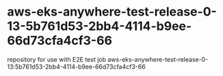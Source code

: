 # aws-eks-anywhere-test-release-0-13-5b761d53-2bb4-4114-b9ee-66d73cfa4cf3-66
repository for use with E2E test job aws-eks-anywhere-test-release-0-13:5b761d53-2bb4-4114-b9ee-66d73cfa4cf3-66
